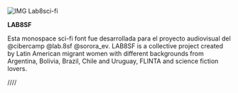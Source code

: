 ![IMG Lab8sci-fi](https://github.com/CaroGiovagnoli/abc-lab-8-sci-fi/blob/main/documentation/lab8scif-09.jpg?raw=true)

**LAB8SF**

Esta monospace sci-fi font fue desarrollada para el proyecto audiovisual del @cibercamp @lab.8sf @sorora_ev. LAB8SF is a collective project created by Latin American migrant women with different backgrounds from Argentina, Bolivia, Brazil, Chile and Uruguay, FLINTA and science fiction lovers.


////
